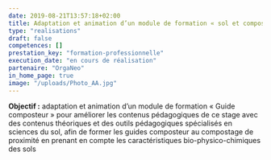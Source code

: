 ```yaml
---
date: 2019-08-21T13:57:18+02:00
title: Adaptation et animation d’un module de formation « sol et compostage »
type: "realisations"
draft: false
competences: []
prestation_key: "formation-professionnelle"
execution_date: "en cours de réalisation"
partenaire: "OrgaNeo"
in_home_page: true
image: "/uploads/Photo_AA.jpg"
---
```


**Objectif :** adaptation et animation d’un module de formation « Guide composteur » pour améliorer les contenus pédagogiques de ce stage avec des contenus théoriques et des outils pédagogiques spécialisés en sciences du sol, afin de former les guides composteur au compostage de proximité en prenant en compte les caractéristiques bio-physico-chimiques des sols
<!--more-->
